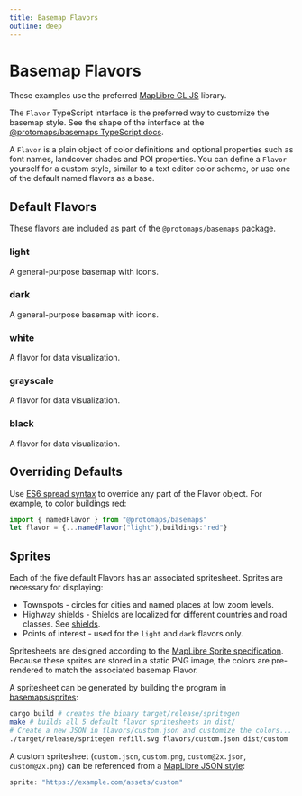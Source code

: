 ```yaml
---
title: Basemap Flavors
outline: deep
---
```


<script setup>
  import MaplibreMap from '../components/MaplibreMap.vue'
</script>

# Basemap Flavors

These examples use the preferred [MapLibre GL JS](/basemaps/maplibre) library.

The `Flavor` TypeScript interface is the preferred way to customize the basemap style. See the shape of the interface at the [@protomaps/basemaps TypeScript docs](https://maps.protomaps.com/typedoc/interfaces/Flavor.html).

A `Flavor` is a plain object of color definitions and optional properties such as font names, landcover shades and POI properties. You can define a `Flavor` yourself for a custom style, similar to a text editor color scheme, or use one of the default named flavors as a base.

## Default Flavors

These flavors are included as part of the `@protomaps/basemaps` package.

### light

A general-purpose basemap with icons.

<MaplibreMap flavor="light" :zoom=13 :lat="51.509" :lng="-0.14"/>

### dark

A general-purpose basemap with icons.

<MaplibreMap flavor="dark" :zoom=13 :lat="51.509" :lng="-0.14"/>

### white

A flavor for data visualization.

<MaplibreMap flavor="white" :zoom=13 :lat="51.509" :lng="-0.14"/>

### grayscale

A flavor for data visualization.

<MaplibreMap flavor="grayscale" :zoom=13 :lat="51.509" :lng="-0.14"/>

### black

A flavor for data visualization.

<MaplibreMap flavor="black" :zoom=13 :lat="51.509" :lng="-0.14"/>

## Overriding Defaults

Use [ES6 spread syntax](https://developer.mozilla.org/en-US/docs/Web/JavaScript/Reference/Operators/Spread_syntax) to override any part of the Flavor object. For example, to color buildings red:

```ts
import { namedFlavor } from "@protomaps/basemaps"
let flavor = {...namedFlavor("light"),buildings:"red"}
```

## Sprites

Each of the five default Flavors has an associated spritesheet. Sprites are necessary for displaying:

* Townspots - circles for cities and named places at low zoom levels.
* Highway shields - Shields are localized for different countries and road classes. See [shields](layers#shields).
* Points of interest - used for the `light` and `dark` flavors only.

Spritesheets are designed according to the [MapLibre Sprite specification](https://maplibre.org/maplibre-style-spec/sprite/). Because these sprites are stored in a static PNG image, the colors are pre-rendered to match the associated basemap Flavor.

A spritesheet can be generated by building the program in [basemaps/sprites](https://github.com/protomaps/basemaps/tree/main/sprites):

```sh
cargo build # creates the binary target/release/spritegen
make # builds all 5 default flavor spritesheets in dist/
# Create a new JSON in flavors/custom.json and customize the colors...
./target/release/spritegen refill.svg flavors/custom.json dist/custom
```

A custom spritesheet (`custom.json`, `custom.png`, `custom@2x.json`, `custom@2x.png`) can be referenced from a [MapLibre JSON style](maplibre):

```js
sprite: "https://example.com/assets/custom"
```
